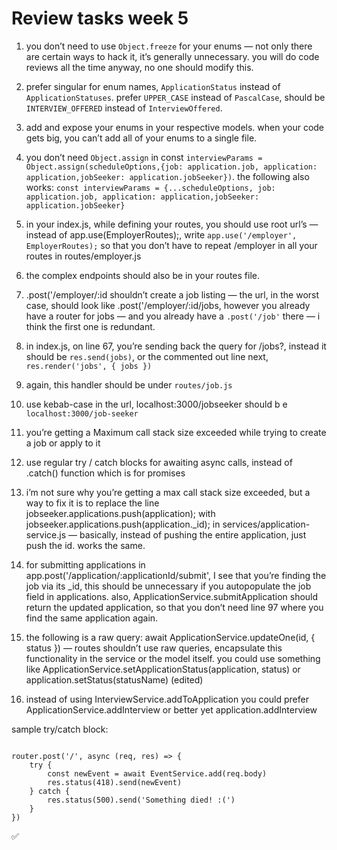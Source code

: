 # Review tasks week 5

1. you don’t need to use `Object.freeze` for your enums — not only there are certain ways to hack it, it’s generally unnecessary. you will do code reviews all the time anyway, no one should modify this.
2. prefer singular for enum  names, `ApplicationStatus` instead of `ApplicationStatuses`. prefer `UPPER_CASE` instead of `PascalCase`, should be `INTERVIEW_OFFERED` instead of `InterviewOffered`.

3. add and expose your enums in your respective models. when your code gets big, you can’t add all of your enums to a single file.

4. you don’t need `Object.assign` in const `interviewParams = Object.assign(scheduleOptions,{job: application.job, application: application,jobSeeker: application.jobSeeker})`. the following also works:
`const interviewParams = {...scheduleOptions, job: application.job, application: application,jobSeeker: application.jobSeeker}`

5. in your index.js, while defining your routes, you should use root url’s — instead of app.use(EmployerRoutes);, write `app.use('/employer', EmployerRoutes);` so that you don’t have to repeat /employer in all your routes in routes/employer.js

6. the complex endpoints should also be in your routes file.

7. .post('/employer/:id shouldn’t create a job listing — the url, in  the worst case, should look like .post('/employer/:id/jobs, however you already have a router for jobs — and you already have a `.post('/job'` there — i think the first one is redundant.

8. in index.js, on line 67, you’re sending back the query for /jobs?, instead it should be `res.send(jobs)`, or the commented out line next,  `res.render('jobs', { jobs })`

9. again, this handler should be under `routes/job.js`

10. use kebab-case in the url, localhost:3000/jobseeker should b e `localhost:3000/job-seeker`

11. you’re getting a Maximum call stack size exceeded while trying to create a job or apply to it 

12. use regular try / catch blocks for awaiting async calls, instead of .catch() function which is for promises

13. i’m not sure why you’re getting a max call stack size exceeded, but a way to fix it is to replace the line jobseeker.applications.push(application); with jobseeker.applications.push(application._id); in services/application-service.js — basically, instead of pushing the entire application, just push the id. works the same.

14. for submitting applications in app.post('/application/:applicationId/submit', I see that you’re finding the job via its _id, this should be unnecessary if you autopopulate the job field in applications. also, ApplicationService.submitApplication should return the updated application, so that you don’t need line 97 where you find the same application again.

15. the following is a raw query: await ApplicationService.updateOne(id, { status }) — routes shouldn’t use raw queries, encapsulate this functionality in the service or the model itself. you could use something like ApplicationService.setApplicationStatus(application, status) or  application.setStatus(statusName) (edited) 

16. instead of using InterviewService.addToApplication you could prefer ApplicationService.addInterview or better yet application.addInterview

sample try/catch block:

```// CREATE EVENT

router.post('/', async (req, res) => {
    try {
        const newEvent = await EventService.add(req.body)
        res.status(418).send(newEvent)
    } catch {
        res.status(500).send('Something died! :(')
    }
})
```


:white_check_mark: